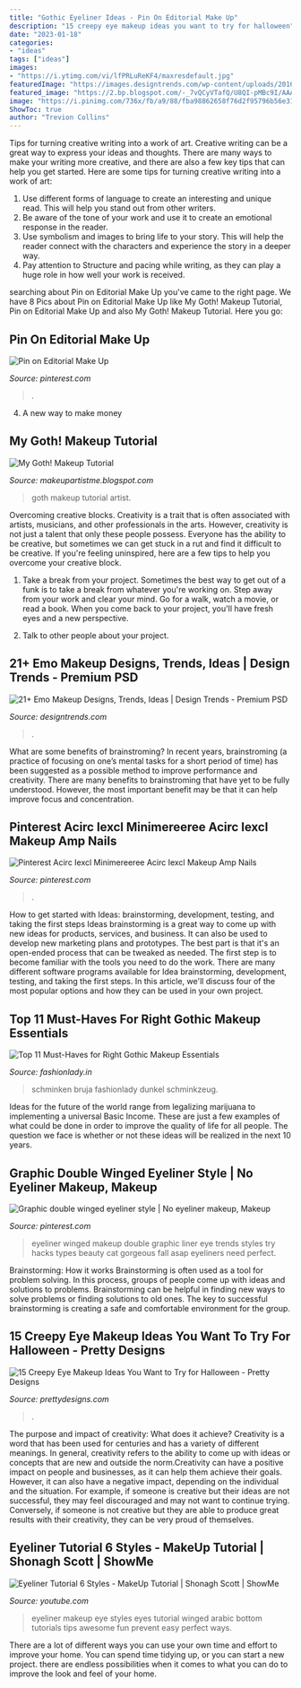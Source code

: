 ```yaml
---
title: "Gothic Eyeliner Ideas - Pin On Editorial Make Up"
description: "15 creepy eye makeup ideas you want to try for halloween"
date: "2023-01-18"
categories:
- "ideas"
tags: ["ideas"]
images:
- "https://i.ytimg.com/vi/lfPRLuReKF4/maxresdefault.jpg"
featuredImage: "https://images.designtrends.com/wp-content/uploads/2016/03/22101942/Attractive-Emo-Girl-Makeup.jpg"
featured_image: "https://2.bp.blogspot.com/-_7vQCyVTafQ/U8QI-pMBc9I/AAAAAAAAB_Q/ZP1-GPlJtLY/s1600/my+goth!4.jpg.jpg"
image: "https://i.pinimg.com/736x/fb/a9/88/fba98862658f76d2f95796b56e318ebc.jpg"
ShowToc: true
author: "Trevion Collins"
---
```



Tips for turning creative writing into a work of art.
Creative writing can be a great way to express your ideas and thoughts. There are many ways to make your writing more creative, and there are also a few key tips that can help you get started. Here are some tips for turning creative writing into a work of art:
1. Use different forms of language to create an interesting and unique read. This will help you stand out from other writers.
2. Be aware of the tone of your work and use it to create an emotional response in the reader.
3. Use symbolism and images to bring life to your story. This will help the reader connect with the characters and experience the story in a deeper way.
4. Pay attention to Structure and pacing while writing, as they can play a huge role in how well your work is received.

	

		
searching about Pin on Editorial Make Up you've came to the right page. We have 8 Pics about Pin on Editorial Make Up like My Goth! Makeup Tutorial, Pin on Editorial Make Up and also My Goth! Makeup Tutorial. Here you go:
		
    
## Pin On Editorial Make Up

<img loading=lazy src="https://i.pinimg.com/736x/62/98/10/629810e012ebcfc211353017c94dd924.jpg" onerror="this.onerror=null;this.src='https://tse4.mm.bing.net/th?id=OIP.643NUM_r8BzI_6uJv6ZMdwHaHa&amp;pid=15.1';" alt="Pin on Editorial Make Up">

_Source: pinterest.com_

>. 

	

4. A new way to make money 

    
## My Goth! Makeup Tutorial

<img loading=lazy src="https://2.bp.blogspot.com/-_7vQCyVTafQ/U8QI-pMBc9I/AAAAAAAAB_Q/ZP1-GPlJtLY/s1600/my+goth!4.jpg.jpg" onerror="this.onerror=null;this.src='https://tse4.mm.bing.net/th?id=OIP.NsijfIGNwbswWLjwpBmYPgHaLI&amp;pid=15.1';" alt="My Goth! Makeup Tutorial">

_Source: makeupartistme.blogspot.com_

>goth makeup tutorial artist. 

	

Overcoming creative blocks.
Creativity is a trait that is often associated with artists, musicians, and other professionals in the arts. However, creativity is not just a talent that only these people possess. Everyone has the ability to be creative, but sometimes we can get stuck in a rut and find it difficult to be creative. If you're feeling uninspired, here are a few tips to help you overcome your creative block.
1. Take a break from your project. Sometimes the best way to get out of a funk is to take a break from whatever you're working on. Step away from your work and clear your mind. Go for a walk, watch a movie, or read a book. When you come back to your project, you'll have fresh eyes and a new perspective.

2. Talk to other people about your project.

    
## 21+ Emo Makeup Designs, Trends, Ideas | Design Trends - Premium PSD

<img loading=lazy src="https://images.designtrends.com/wp-content/uploads/2016/03/22101942/Attractive-Emo-Girl-Makeup.jpg" onerror="this.onerror=null;this.src='https://tse1.mm.bing.net/th?id=OIP.OtLuQqa65eL2z5JDe96qHwHaHa&amp;pid=15.1';" alt="21+ Emo Makeup Designs, Trends, Ideas | Design Trends - Premium PSD">

_Source: designtrends.com_

>. 

	

What are some benefits of brainstroming?
In recent years, brainstroming (a practice of focusing on one’s mental tasks for a short period of time) has been suggested as a possible method to improve performance and creativity. There are many benefits to brainstroming that have yet to be fully understood. However, the most important benefit may be that it can help improve focus and concentration.

    
## Pinterest Acirc Iexcl Minimereeree Acirc Iexcl Makeup Amp Nails

<img loading=lazy src="https://i.pinimg.com/736x/fb/a9/88/fba98862658f76d2f95796b56e318ebc.jpg" onerror="this.onerror=null;this.src='https://tse4.mm.bing.net/th?id=OIP.ya-M4_ikiL5MR6PO_4F0ZwHaIV&amp;pid=15.1';" alt="Pinterest Acirc Iexcl Minimereeree Acirc Iexcl Makeup Amp Nails">

_Source: pinterest.com_

>. 

	

How to get started with Ideas: brainstorming, development, testing, and taking the first steps
Ideas brainstorming is a great way to come up with new ideas for products, services, and business. It can also be used to develop new marketing plans and prototypes. The best part is that it's an open-ended process that can be tweaked as needed. The first step is to become familiar with the tools you need to do the work. There are many different software programs available for Idea brainstorming, development, testing, and taking the first steps. In this article, we'll discuss four of the most popular options and how they can be used in your own project.

    
## Top 11 Must-Haves For Right Gothic Makeup Essentials

<img loading=lazy src="https://www.fashionlady.in/wp-content/uploads/2015/06/goth-makeup.jpg" onerror="this.onerror=null;this.src='https://tse3.mm.bing.net/th?id=OIP.cM1Cye8Z-48QrUouYuoBgAHaE1&amp;pid=15.1';" alt="Top 11 Must-Haves for Right Gothic Makeup Essentials">

_Source: fashionlady.in_

>schminken bruja fashionlady dunkel schminkzeug. 

	

Ideas for the future of the world range from legalizing marijuana to implementing a universal Basic Income. These are just a few examples of what could be done in order to improve the quality of life for all people. The question we face is whether or not these ideas will be realized in the next 10 years.

    
## Graphic Double Winged Eyeliner Style | No Eyeliner Makeup, Makeup

<img loading=lazy src="https://i.pinimg.com/originals/91/57/c6/9157c69bec5442db8511d4b27fc50efb.jpg" onerror="this.onerror=null;this.src='https://tse1.mm.bing.net/th?id=OIP.6vvJo7LOhDmycBQPVMmd_QHaHm&amp;pid=15.1';" alt="Graphic double winged eyeliner style | No eyeliner makeup, Makeup">

_Source: pinterest.com_

>eyeliner winged makeup double graphic liner eye trends styles try hacks types beauty cat gorgeous fall asap eyeliners need perfect. 

	

Brainstorming: How it works
Brainstorming is often used as a tool for problem solving. In this process, groups of people come up with ideas and solutions to problems. Brainstorming can be helpful in finding new ways to solve problems or finding solutions to old ones. The key to successful brainstorming is creating a safe and comfortable environment for the group.

    
## 15 Creepy Eye Makeup Ideas You Want To Try For Halloween - Pretty Designs

<img loading=lazy src="http://www.prettydesigns.com/wp-content/uploads/2016/10/Clown-Eye-Makeup.jpg" onerror="this.onerror=null;this.src='https://tse1.mm.bing.net/th?id=OIP.KMeyp4hZZCy_MhP8hFldIgHaK0&amp;pid=15.1';" alt="15 Creepy Eye Makeup Ideas You Want to Try for Halloween - Pretty Designs">

_Source: prettydesigns.com_

>. 

	

The purpose and impact of creativity: What does it achieve?
Creativity is a word that has been used for centuries and has a variety of different meanings. In general, creativity refers to the ability to come up with ideas or concepts that are new and outside the norm.Creativity can have a positive impact on people and businesses, as it can help them achieve their goals. However, it can also have a negative impact, depending on the individual and the situation. For example, if someone is creative but their ideas are not successful, they may feel discouraged and may not want to continue trying. Conversely, if someone is not creative but they are able to produce great results with their creativity, they can be very proud of themselves.

    
## Eyeliner Tutorial 6 Styles - MakeUp Tutorial | Shonagh Scott | ShowMe

<img loading=lazy src="https://i.ytimg.com/vi/lfPRLuReKF4/maxresdefault.jpg" onerror="this.onerror=null;this.src='https://tse2.mm.bing.net/th?id=OIP.sXh7NTXCRVG2wPoy7krFlAHaEK&amp;pid=15.1';" alt="Eyeliner Tutorial 6 Styles - MakeUp Tutorial | Shonagh Scott | ShowMe">

_Source: youtube.com_

>eyeliner makeup eye styles eyes tutorial winged arabic bottom tutorials tips awesome fun prevent easy perfect ways. 

	

There are a lot of different ways you can use your own time and effort to improve your home. You can spend time tidying up, or you can start a new project. there are endless possibilities when it comes to what you can do to improve the look and feel of your home.

